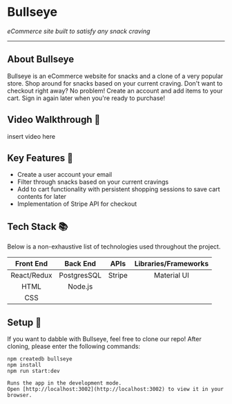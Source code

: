 # Bullseye
<em>eCommerce site built to satisfy any snack craving</em>

---
## About Bullseye
Bullseye is an eCommerce website for snacks and a clone of a very popular store. Shop around for snacks based on your current craving. Don't want to checkout right away? No problem! Create an account and add items to your cart. Sign in again later when you're ready to purchase!

## Video Walkthrough :movie_camera:
insert video here

## Key Features :key:
* Create a user account your email
* Filter through snacks based on your current cravings
* Add to cart functionality with persistent shopping sessions to save cart contents for later
* Implementation of Stripe API for checkout



## Tech Stack :books:
Below is a non-exhaustive list of technologies used throughout the project.

Front End | Back End | APIs    | Libraries/Frameworks
:-------: | :------: | :-----: | :------------------: 
React/Redux     | PostgresSQL | Stripe  | Material UI
HTML      | Node.js  |         | 
CSS       |          |         | 

## Setup :rocket:
If you want to dabble with Bullseye, feel free to clone our repo! After cloning, please enter the following commands:
```
npm createdb bullseye
npm install
npm run start:dev

Runs the app in the development mode.
Open [http://localhost:3002](http://localhost:3002) to view it in your browser.
